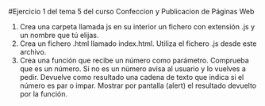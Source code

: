 #Ejercicio 1 del tema 5 del curso Confeccion y Publicacion de Páginas Web

1. Crea una carpeta llamada js en su interior un fichero con extensión .js y un nombre que tú elijas.
2. Crea un fichero .html llamado index.html. Utiliza el fichero .js desde este archivo.
3. Crea una función que recibe un número como parámetro. Comprueba que es un número. Si no es un número avisa al
usuario y lo vuelves a pedir. Devuelve como resultado una cadena de texto que indica si el número es par o impar.
Mostrar por pantalla (alert) el resultado devuelto por la función.